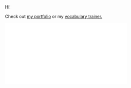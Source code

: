 Hi!

Check out <a href="https://privacyy.ch">my portfolio</a> or my <a href="https://vercel.privacyy.ch">vocabulary trainer.</a>


<a href="https://privacyy.ch">
<img src="checkout_portfolio.svg?nocache" width="400" height="200" alt="Check out my work">
</a>